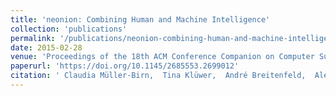 ```yaml
---
title: 'neonion: Combining Human and Machine Intelligence'
collection: 'publications'
permalink: '/publications/neonion-combining-human-and-machine-intelligence'
date: 2015-02-28
venue: 'Proceedings of the 18th ACM Conference Companion on Computer Supported Cooperative Work &amp; Social Computing'
paperurl: 'https://doi.org/10.1145/2685553.2699012'
citation: ' Claudia Müller-Birn,  Tina Klüwer,  André Breitenfeld,  Alexa Schlegel,  Lukas Benedix, "neonion: Combining Human and Machine Intelligence." Proceedings of the 18th ACM Conference Companion on Computer Supported Cooperative Work &amp; Social Computing, 2015.'
---
```


